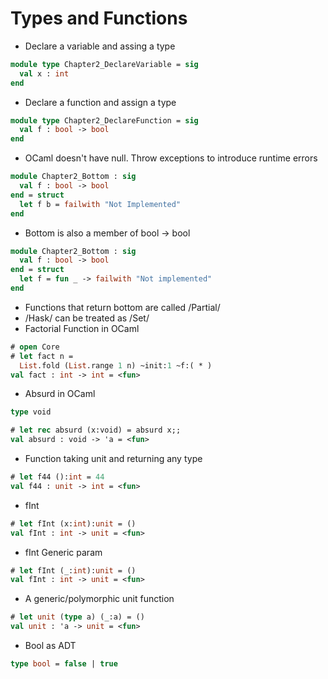 # Types and Functions
* Declare a variable and assing a type
```ocaml
module type Chapter2_DeclareVariable = sig
  val x : int
end
```
* Declare a function and assign a type
```ocaml
module type Chapter2_DeclareFunction = sig
  val f : bool -> bool
end
```
* OCaml doesn't have null. Throw exceptions to introduce runtime errors
```ocaml
module Chapter2_Bottom : sig
  val f : bool -> bool
end = struct
  let f b = failwith "Not Implemented"
end
```
* Bottom is also a member of bool -> bool
```ocaml
module Chapter2_Bottom : sig
  val f : bool -> bool
end = struct
  let f = fun _ -> failwith "Not implemented"
end
```
* Functions that return bottom are called /Partial/
* /Hask/ can be treated as /Set/
* Factorial Function in OCaml
```ocaml
# open Core
# let fact n =
  List.fold (List.range 1 n) ~init:1 ~f:( * )
val fact : int -> int = <fun>
```
* Absurd in OCaml
```ocaml
type void
```
```ocaml
# let rec absurd (x:void) = absurd x;;
val absurd : void -> 'a = <fun>
```
* Function taking unit and returning any type
```ocaml
# let f44 ():int = 44
val f44 : unit -> int = <fun>
```
* fInt
```ocaml
# let fInt (x:int):unit = ()
val fInt : int -> unit = <fun>
```
* fInt Generic param
```ocaml
# let fInt (_:int):unit = ()
val fInt : int -> unit = <fun>
```
* A generic/polymorphic unit function
```ocaml
# let unit (type a) (_:a) = ()
val unit : 'a -> unit = <fun>
```
* Bool as ADT
```ocaml
type bool = false | true
```
